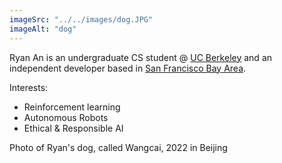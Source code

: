 ```yaml
---
imageSrc: "../../images/dog.JPG"
imageAlt: "dog"
---
```


Ryan An is an undergraduate CS student @ <u>UC Berkeley</u> and an independent developer based in <u>San Francisco Bay Area</u>.

Interests:
 - Reinforcement learning
 - Autonomous Robots
 - Ethical & Responsible AI

Photo of Ryan's dog, called Wangcai, 2022 in Beijing
